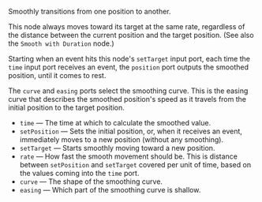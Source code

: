 Smoothly transitions from one position to another. 

This node always moves toward its target at the same rate, regardless of the distance between the current position and the target position.  (See also the `Smooth with Duration` node.)

Starting when an event hits this node's `setTarget` input port, each time the `time` input port receives an event, the `position` port outputs the smoothed position, until it comes to rest.

The `curve` and `easing` ports select the smoothing curve. This is the easing curve that describes the smoothed position's speed as it travels from the initial position to the target position.

   - `time` — The time at which to calculate the smoothed value.
   - `setPosition` — Sets the initial position, or, when it receives an event, immediately moves to a new position (without any smoothing).
   - `setTarget` — Starts smoothly moving toward a new position.
   - `rate` — How fast the smooth movement should be. This is distance between `setPosition` and `setTarget` covered per unit of time, based on the values coming into the `time` port.
   - `curve` — The shape of the smoothing curve.
   - `easing` — Which part of the smoothing curve is shallow.
